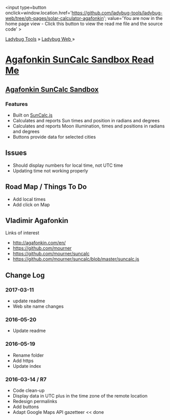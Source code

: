﻿<span style=display:none; >[You are now in a GitHub source code view - click this link to view the home page]
( https://ladybug-tools.github.io/ladybug-web/solar-calculator-agafonkin/#readme.md "View file as a web page." ) </span>
<input type=button onclick=window.location.href='https://github.com/ladybug-tools/ladybug-web/tree/gh-pages/solar-calculator-agafonkin';
value='You are now in the home page view - Click this button to view the read me file and the source code' >

[Ladybug Tools]( https://ladybug-tools.github.io/ ) » [Ladybug Web ]( https://ladybug-tools.github.io/ladybug-web/ ) »


[Agafonkin SunCalc Sandbox Read Me]( https://ladybug-tools.github.io/ladybug-web/solar-calculator-agafonkin/index.html#readme.md )
===

## [Agafonkin SunCalc Sandbox]( http://ladybug-tools.github.io/ladybug-web/solar-calculator-agafonkin/ )

### Features

* Built on [SunCalc.js]( https://github.com/mourner/suncalc )
* Calculates and reports Sun times and position in radians and degrees
* Calculates and reports Moon illumination, times and positions in radians and degrees
* Buttons provide data for selected cities

## Issues

* Should display numbers for local time, not UTC time
* Updating time not working properly

## Road Map / Things To Do

* Add local times
* Add click on Map

## Vladimir Agafonkin

Links of interest

* http://agafonkin.com/en/
* https://github.com/mourner
* https://github.com/mourner/suncalc
* https://github.com/mourner/suncalc/blob/master/suncalc.js

## Change Log

### 2017-03-11

* update readme
* Web site name changes

### 2016-05-20

* Update readme

### 2016-05-19

* Rename folder
* Add https
* Update index

### 2016-03-14 / R7

* Code clean-up
* Display data in UTC plus in the time zone of the remote location
* Redesign permalinks
* Add buttons
* Adapt Google Maps API gazetteer  << done
